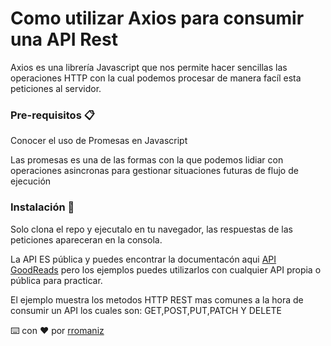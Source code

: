 # Como utilizar Axios para consumir una API Rest

Axios es una librería Javascript que nos permite hacer sencillas las operaciones HTTP con la cual podemos procesar de manera facíl esta peticiones al servidor. 

### Pre-requisitos 📋

Conocer el uso de Promesas en Javascript

Las promesas es una de las formas con la que podemos lidiar con operaciones asincronas para gestionar situaciones futuras de flujo de ejecución

### Instalación 🔧

Solo clona el repo y ejecutalo en tu navegador, las respuestas de las peticiones apareceran en la consola.

La API ES pública y puedes encontrar la documentacón aqui [API GoodReads](https://goodreads-devf-aaron.herokuapp.com/docs/) pero los ejemplos puedes utilizarlos con
cualquier API propia o pública para practicar.

El ejemplo muestra los metodos HTTP REST mas comunes a la hora de consumir un API los cuales son: GET,POST,PUT,PATCH Y DELETE



⌨️ con ❤️ por [rromaniz](https://rromaniz.github.io/)
